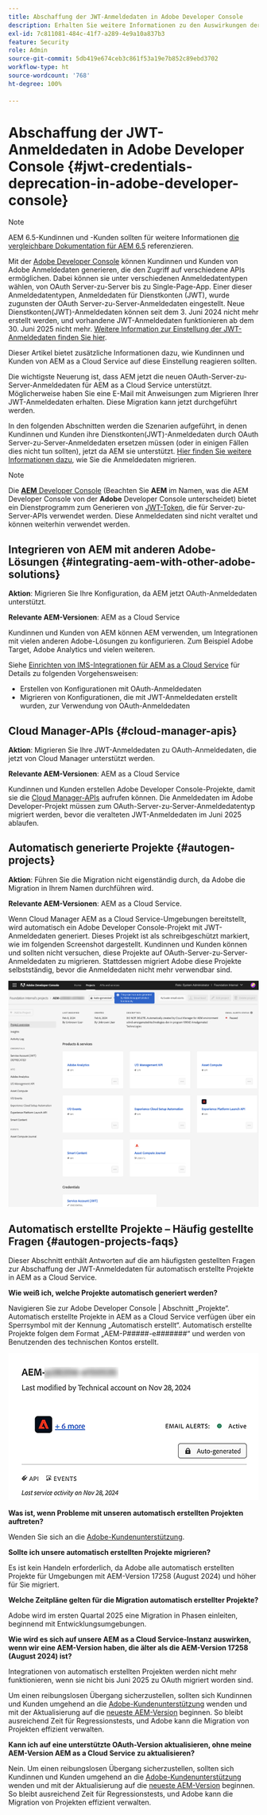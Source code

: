 ```yaml
---
title: Abschaffung der JWT-Anmeldedaten in Adobe Developer Console
description: Erhalten Sie weitere Informationen zu den Auswirkungen der Einstellung der JWT-Anmeldedaten in Adobe Developer Console auf AEM.
exl-id: 7c811081-484c-41f7-a289-4e9a10a837b3
feature: Security
role: Admin
source-git-commit: 5db419e674ceb3c861f53a19e7b852c89ebd3702
workflow-type: ht
source-wordcount: '768'
ht-degree: 100%

---
```


# Abschaffung der JWT-Anmeldedaten in Adobe Developer Console {#jwt-credentials-deprecation-in-adobe-developer-console}

>[!NOTE]
>
>AEM 6.5-Kundinnen und -Kunden sollten für weitere Informationen [die vergleichbare Dokumentation für AEM 6.5](https://experienceleague.adobe.com/de/docs/experience-manager-65/content/security/jwt-credentials-deprecation-in-adobe-developer-console) referenzieren.

Mit der [Adobe Developer Console](https://developer.adobe.com/console) können Kundinnen und Kunden von Adobe Anmeldedaten generieren, die den Zugriff auf verschiedene APIs ermöglichen. Dabei können sie unter verschiedenen Anmeldedatentypen wählen, von OAuth Server-zu-Server bis zu Single-Page-App. Einer dieser Anmeldedatentypen, Anmeldedaten für Dienstkonten (JWT), wurde zugunsten der OAuth Server-zu-Server-Anmeldedaten eingestellt. Neue Dienstkonten(JWT)-Anmeldedaten können seit dem 3. Juni 2024 nicht mehr erstellt werden, und vorhandene JWT-Anmeldedaten funktionieren ab dem 30. Juni 2025 nicht mehr. [Weitere Information zur Einstellung der JWT-Anmeldedaten finden Sie hier](https://developer.adobe.com/developer-console/docs/guides/authentication/ServerToServerAuthentication/migration/).

Dieser Artikel bietet zusätzliche Informationen dazu, wie Kundinnen und Kunden von AEM as a Cloud Service auf diese Einstellung reagieren sollten.

Die wichtigste Neuerung ist, dass AEM jetzt die neuen OAuth-Server-zu-Server-Anmeldedaten für AEM as a Cloud Service unterstützt. Möglicherweise haben Sie eine E-Mail mit Anweisungen zum Migrieren Ihrer JWT-Anmeldedaten erhalten. Diese Migration kann jetzt durchgeführt werden.

In den folgenden Abschnitten werden die Szenarien aufgeführt, in denen Kundinnen und Kunden ihre Dienstkonten(JWT)-Anmeldedaten durch OAuth Server-zu-Server-Anmeldedaten ersetzen müssen (oder in einigen Fällen dies nicht tun sollten), jetzt da AEM sie unterstützt. [Hier finden Sie weitere Informationen dazu](https://developer.adobe.com/developer-console/docs/guides/authentication/ServerToServerAuthentication/migration#migration-overview), wie Sie die Anmeldedaten migrieren.

>[!NOTE]
>
>Die [**AEM** Developer Console](/help/implementing/developing/introduction/development-guidelines.md#crxde-lite-and-developer-console) (Beachten Sie **AEM** im Namen, was die AEM Developer Console von der **Adobe** Developer Console unterscheidet) bietet ein Dienstprogramm zum Generieren von [JWT-Token](/help/implementing/developing/introduction/generating-access-tokens-for-server-side-apis.md), die für Server-zu-Server-APIs verwendet werden. Diese Anmeldedaten sind nicht veraltet und können weiterhin verwendet werden.

## Integrieren von AEM mit anderen Adobe-Lösungen {#integrating-aem-with-other-adobe-solutions}

**Aktion**: Migrieren Sie Ihre Konfiguration, da AEM jetzt OAuth-Anmeldedaten unterstützt.

**Relevante AEM-Versionen**: AEM as a Cloud Service

Kundinnen und Kunden von AEM können AEM verwenden, um Integrationen mit vielen anderen Adobe-Lösungen zu konfigurieren. Zum Beispiel Adobe Target, Adobe Analytics und vielen weiteren.

Siehe [Einrichten von IMS-Integrationen für AEM as a Cloud Service](/help/security/setting-up-ims-integrations-for-aem-as-a-cloud-service.md) für Details zu folgenden Vorgehensweisen:

* Erstellen von Konfigurationen mit OAuth-Anmeldedaten
* Migrieren von Konfigurationen, die mit JWT-Anmeldedaten erstellt wurden, zur Verwendung von OAuth-Anmeldedaten

## Cloud Manager-APIs {#cloud-manager-apis}

**Aktion**: Migrieren Sie Ihre JWT-Anmeldedaten zu OAuth-Anmeldedaten, die jetzt von Cloud Manager unterstützt werden.

**Relevante AEM-Versionen**: AEM as a Cloud Service

Kundinnen und Kunden erstellen Adobe Developer Console-Projekte, damit sie die [Cloud Manager-APIs](https://developer.adobe.com/experience-cloud/cloud-manager/guides/getting-started/create-api-integration/) aufrufen können. Die Anmeldedaten im Adobe Developer-Projekt müssen zum OAuth-Server-zu-Server-Anmeldedatentyp migriert werden, bevor die veralteten JWT-Anmeldedaten im Juni 2025 ablaufen.

## Automatisch generierte Projekte {#autogen-projects}

**Aktion**: Führen Sie die Migration nicht eigenständig durch, da Adobe die Migration in Ihrem Namen durchführen wird.

**Relevante AEM-Versionen**: AEM as a Cloud Service.

Wenn Cloud Manager AEM as a Cloud Service-Umgebungen bereitstellt, wird automatisch ein Adobe Developer Console-Projekt mit JWT-Anmeldedaten generiert. Dieses Projekt ist als schreibgeschützt markiert, wie im folgenden Screenshot dargestellt. Kundinnen und Kunden können und sollten nicht versuchen, diese Projekte auf OAuth-Server-zu-Server-Anmeldedaten zu migrieren. Stattdessen migriert Adobe diese Projekte selbstständig, bevor die Anmeldedaten nicht mehr verwendbar sind.

![Automatisch generierte Projekte](/help/security/assets/jwt-deprecation-autogen-projects.png)

## Automatisch erstellte Projekte – Häufig gestellte Fragen {#autogen-projects-faqs}

Dieser Abschnitt enthält Antworten auf die am häufigsten gestellten Fragen zur Abschaffung der JWT-Anmeldedaten für automatisch erstellte Projekte in AEM as a Cloud Service.

**Wie weiß ich, welche Projekte automatisch generiert werden?**

Navigieren Sie zur Adobe Developer Console | Abschnitt „Projekte“.  Automatisch erstellte Projekte in AEM as a Cloud Service verfügen über ein Sperrsymbol mit der Kennung „Automatisch erstellt“.  Automatisch erstellte Projekte folgen dem Format „AEM-P#####-e#######“ und werden von Benutzenden des technischen Kontos erstellt.

![Automatisch erstellte Projekte](/help/security/assets/jwt-alert.png)

**Was ist, wenn Probleme mit unseren automatisch erstellten Projekten auftreten?**

Wenden Sie sich an die [Adobe-Kundenunterstützung](https://helpx.adobe.com/de/enterprise/using/support-for-experience-cloud.html?lang=de).

**Sollte ich unsere automatisch erstellten Projekte migrieren?**

Es ist kein Handeln erforderlich, da Adobe alle automatisch erstellten Projekte für Umgebungen mit AEM-Version 17258 (August 2024) und höher für Sie migriert.

**Welche Zeitpläne gelten für die Migration automatisch erstellter Projekte?**

Adobe wird im ersten Quartal 2025 eine Migration in Phasen einleiten, beginnend mit Entwicklungsumgebungen.

**Wie wird es sich auf unsere AEM as a Cloud Service-Instanz auswirken, wenn wir eine AEM-Version haben, die älter als die AEM-Version 17258 (August 2024) ist?**

Integrationen von automatisch erstellten Projekten werden nicht mehr funktionieren, wenn sie nicht bis Juni 2025 zu OAuth migriert worden sind.

Um einen reibungslosen Übergang sicherzustellen, sollten sich Kundinnen und Kunden umgehend an die [Adobe-Kundenunterstützung](https://helpx.adobe.com/de/enterprise/using/support-for-experience-cloud.html?lang=de) wenden und mit der Aktualisierung auf die [neueste AEM-Version](https://experienceleague.adobe.com/de/docs/experience-manager-cloud-service/content/release-notes/maintenance/latest) beginnen. So bleibt ausreichend Zeit für Regressionstests, und Adobe kann die Migration von Projekten effizient verwalten.

**Kann ich auf eine unterstützte OAuth-Version aktualisieren, ohne meine AEM-Version AEM as a Cloud Service zu aktualisieren?**

Nein. Um einen reibungslosen Übergang sicherzustellen, sollten sich Kundinnen und Kunden umgehend an die [Adobe-Kundenunterstützung](https://helpx.adobe.com/de/enterprise/using/support-for-experience-cloud.html?lang=de) wenden und mit der Aktualisierung auf die [neueste AEM-Version](https://experienceleague.adobe.com/de/docs/experience-manager-cloud-service/content/release-notes/maintenance/latest) beginnen. So bleibt ausreichend Zeit für Regressionstests, und Adobe kann die Migration von Projekten effizient verwalten.
